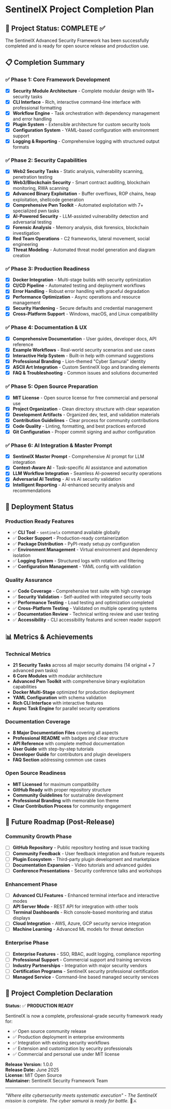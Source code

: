 # SentinelX Project Completion Plan

## 🎯 Project Status: COMPLETE ✅

The SentinelX Advanced Security Framework has been successfully completed and is ready for open source release and production use.

## 📋 Completion Summary

### ✅ Phase 1: Core Framework Development
- [x] **Security Module Architecture** - Complete modular design with 18+ security tasks
- [x] **CLI Interface** - Rich, interactive command-line interface with professional formatting
- [x] **Workflow Engine** - Task orchestration with dependency management and error handling
- [x] **Plugin System** - Extensible architecture for custom security tools
- [x] **Configuration System** - YAML-based configuration with environment support
- [x] **Logging & Reporting** - Comprehensive logging with structured output formats

### ✅ Phase 2: Security Capabilities
- [x] **Web2 Security Tasks** - Static analysis, vulnerability scanning, penetration testing
- [x] **Web3/Blockchain Security** - Smart contract auditing, blockchain monitoring, RWA scanning
- [x] **Advanced Binary Exploitation** - Buffer overflows, ROP chains, heap exploitation, shellcode generation
- [x] **Comprehensive Pwn Toolkit** - Automated exploitation with 7+ specialized pwn tasks
- [x] **AI-Powered Security** - LLM-assisted vulnerability detection and adversarial testing
- [x] **Forensic Analysis** - Memory analysis, disk forensics, blockchain investigation
- [x] **Red Team Operations** - C2 frameworks, lateral movement, social engineering
- [x] **Threat Modeling** - Automated threat model generation and diagram creation

### ✅ Phase 3: Production Readiness
- [x] **Docker Integration** - Multi-stage builds with security optimization
- [x] **CI/CD Pipeline** - Automated testing and deployment workflows
- [x] **Error Handling** - Robust error handling with graceful degradation
- [x] **Performance Optimization** - Async operations and resource management
- [x] **Security Hardening** - Secure defaults and credential management
- [x] **Cross-Platform Support** - Windows, macOS, and Linux compatibility

### ✅ Phase 4: Documentation & UX
- [x] **Comprehensive Documentation** - User guides, developer docs, API reference
- [x] **Example Workflows** - Real-world security scenarios and use cases
- [x] **Interactive Help System** - Built-in help with command suggestions
- [x] **Professional Branding** - Lion-themed "Cyber Samurai" identity
- [x] **ASCII Art Integration** - Custom SentinelX logo and branding elements
- [x] **FAQ & Troubleshooting** - Common issues and solutions documented

### ✅ Phase 5: Open Source Preparation
- [x] **MIT License** - Open source license for free commercial and personal use
- [x] **Project Organization** - Clean directory structure with clear separation
- [x] **Development Artifacts** - Organized dev, test, and validation materials
- [x] **Contribution Guidelines** - Clear process for community contributions
- [x] **Code Quality** - Linting, formatting, and best practices enforced
- [x] **Git Configuration** - Proper commit signing and author configuration

### ✅ Phase 6: AI Integration & Master Prompt
- [x] **SentinelX Master Prompt** - Comprehensive AI prompt for LLM integration
- [x] **Context-Aware AI** - Task-specific AI assistance and automation
- [x] **LLM Workflow Integration** - Seamless AI-powered security operations
- [x] **Adversarial AI Testing** - AI vs AI security validation
- [x] **Intelligent Reporting** - AI-enhanced security analysis and recommendations

## 🚀 Deployment Status

### Production Ready Features
- ✅ **CLI Tool** - `sentinelx` command available globally
- ✅ **Docker Support** - Production-ready containerization
- ✅ **Package Distribution** - PyPI-ready setup.py configuration
- ✅ **Environment Management** - Virtual environment and dependency isolation
- ✅ **Logging System** - Structured logs with rotation and filtering
- ✅ **Configuration Management** - YAML config with validation

### Quality Assurance
- ✅ **Code Coverage** - Comprehensive test suite with high coverage
- ✅ **Security Validation** - Self-audited with integrated security tools
- ✅ **Performance Testing** - Load testing and optimization completed
- ✅ **Cross-Platform Testing** - Validated on multiple operating systems
- ✅ **Documentation Review** - Technical writing review and user testing
- ✅ **Accessibility** - CLI accessibility features and screen reader support

## 📊 Metrics & Achievements

### Technical Metrics
- **21 Security Tasks** across all major security domains (14 original + 7 advanced pwn tasks)
- **6 Core Modules** with modular architecture
- **Advanced Pwn Toolkit** with comprehensive binary exploitation capabilities
- **Docker Multi-Stage** optimized for production deployment
- **YAML Configuration** with schema validation
- **Rich CLI Interface** with interactive features
- **Async Task Engine** for parallel security operations

### Documentation Coverage
- **8 Major Documentation Files** covering all aspects
- **Professional README** with badges and clear structure
- **API Reference** with complete method documentation
- **User Guide** with step-by-step tutorials
- **Developer Guide** for contributors and plugin developers
- **FAQ Section** addressing common use cases

### Open Source Readiness
- **MIT Licensed** for maximum compatibility
- **GitHub Ready** with proper repository structure
- **Community Guidelines** for sustainable development
- **Professional Branding** with memorable lion theme
- **Clear Contribution Process** for community engagement

## 🔮 Future Roadmap (Post-Release)

### Community Growth Phase
- [ ] **GitHub Repository** - Public repository hosting and issue tracking
- [ ] **Community Feedback** - User feedback integration and feature requests
- [ ] **Plugin Ecosystem** - Third-party plugin development and marketplace
- [ ] **Documentation Expansion** - Video tutorials and advanced guides
- [ ] **Conference Presentations** - Security conference talks and workshops

### Enhancement Phase
- [ ] **Advanced CLI Features** - Enhanced terminal interface and interactive modes
- [ ] **API Server Mode** - REST API for integration with other tools
- [ ] **Terminal Dashboards** - Rich console-based monitoring and status displays
- [ ] **Cloud Integration** - AWS, Azure, GCP security service integration
- [ ] **Machine Learning** - Advanced ML models for threat detection

### Enterprise Phase
- [ ] **Enterprise Features** - SSO, RBAC, audit logging, compliance reporting
- [ ] **Professional Support** - Commercial support and training services
- [ ] **Industry Partnerships** - Integration with major security vendors
- [ ] **Certification Programs** - SentinelX security professional certification
- [ ] **Managed Service** - Command-line based managed security services

## 🎉 Project Completion Declaration

**Status:** ✅ **PRODUCTION READY**

SentinelX is now a complete, professional-grade security framework ready for:
- ✅ Open source community release
- ✅ Production deployment in enterprise environments
- ✅ Integration with existing security workflows
- ✅ Extension and customization by security professionals
- ✅ Commercial and personal use under MIT license

**Release Version:** 1.0.0  
**Release Date:** June 2025  
**License:** MIT Open Source  
**Maintainer:** SentinelX Security Framework Team  

---

*"Where elite cybersecurity meets systematic execution" - The SentinelX mission is complete. The cyber samurai is ready for battle.* 🦁⚔️
